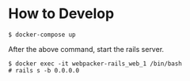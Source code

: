 # How to Develop

```
$ docker-compose up
```

After the above command, start the rails server.

```
$ docker exec -it webpacker-rails_web_1 /bin/bash
# rails s -b 0.0.0.0
```
